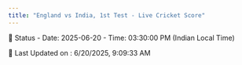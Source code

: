 ```yaml
---
title: "England vs India, 1st Test - Live Cricket Score"
---
```


📑 Status - Date: 2025-06-20 - Time: 03:30:00 PM (Indian Local Time)

📝 Last Updated on : 6/20/2025, 9:09:33 AM  

